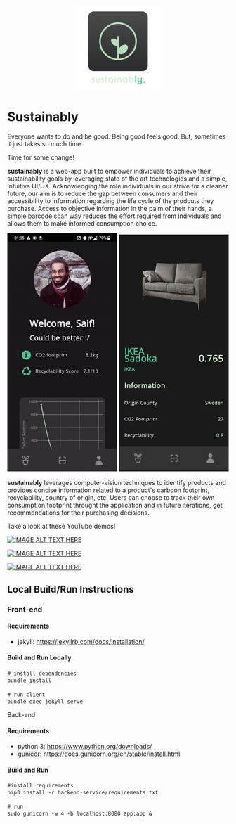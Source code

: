 <p align="center">
<img src="./readme_media/logo.png" alt="sustainably logo" width="200px" />
</p>

# Sustainably

Everyone wants to do and be good. Being good feels good. But, sometimes it just takes so much time.

Time for some change!

**sustainably** is a web-app built to empower individuals to achieve their sustainability goals by leveraging state of the art technologies and a simple, intuitive UI/UX. Acknowledging the role individuals in our strive for a cleaner future, our aim is to reduce the gap between consumers and their accessibility to information regarding the life cycle of the prodcuts they purchase. Access to objective information in the palm of their hands, a simple barcode scan way reduces the effort required from individuals and allows them to make informed consumption choice.

<p align="center">
<img src="./readme_media/dashboard.gif" alt="dashboard" width="250" /> <img src="./readme_media/ikea-scan.png" alt="product scan" width="250" />    
</p>

**sustainably** leverages computer-vision techniques to identify products and provides concise information related to a product's carboon footprint, recyclability, country of origin, etc. Users can choose to track their own consumption footprint throught the application and in future iterations, get recommendations for their purchasing decisions.

Take a look at these YouTube demos!



[![IMAGE ALT TEXT HERE](https://img.youtube.com/vi/ilZWYAFwbyI/0.jpg)](https://www.youtube.com/watch?v=ilZWYAFwbyI)

[![IMAGE ALT TEXT HERE](https://img.youtube.com/vi/RlHr6xW_9A0/0.jpg)](https://www.youtube.com/watch?v=RlHr6xW_9A0)

[![IMAGE ALT TEXT HERE](https://img.youtube.com/vi/2IFigw1aggE/0.jpg)](https://www.youtube.com/watch?v=2IFigw1aggE)


## Local Build/Run Instructions 

### Front-end
#### Requirements
 - jekyll: https://jekyllrb.com/docs/installation/
#### Build and Run Locally
```shell
# install dependencies
bundle install

# run client
bundle exec jekyll serve
```
Back-end
#### Requirements
 - python 3: https://www.python.org/downloads/
 - gunicor: https://docs.gunicorn.org/en/stable/install.html
#### Build and Run
```
#install requirements
pip3 install -r backend-service/requirements.txt

# run
sudo gunicorn -w 4 -b localhost:8080 app:app &
```
